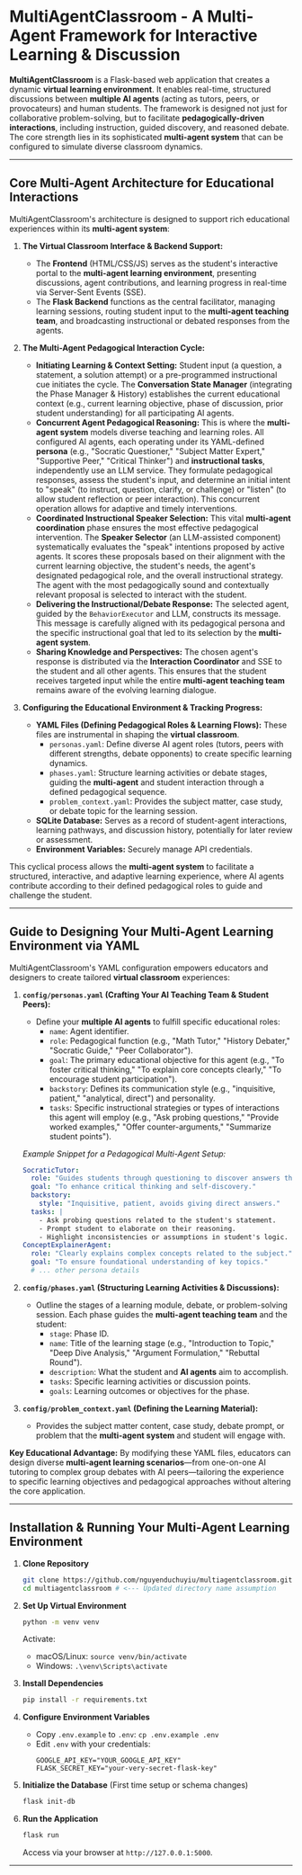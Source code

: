# MultiAgentClassroom - A Multi-Agent Framework for Interactive Learning & Discussion

**MultiAgentClassroom** is a Flask-based web application that creates a dynamic **virtual learning environment**. It enables real-time, structured discussions between **multiple AI agents** (acting as tutors, peers, or provocateurs) and human students. The framework is designed not just for collaborative problem-solving, but to facilitate **pedagogically-driven interactions**, including instruction, guided discovery, and reasoned debate. The core strength lies in its sophisticated **multi-agent system** that can be configured to simulate diverse classroom dynamics.

---

## Core Multi-Agent Architecture for Educational Interactions

MultiAgentClassroom's architecture is designed to support rich educational experiences within its **multi-agent system**:

1.  **The Virtual Classroom Interface & Backend Support:**
    *   The **Frontend** (HTML/CSS/JS) serves as the student's interactive portal to the **multi-agent learning environment**, presenting discussions, agent contributions, and learning progress in real-time via Server-Sent Events (SSE).
    *   The **Flask Backend** functions as the central facilitator, managing learning sessions, routing student input to the **multi-agent teaching team**, and broadcasting instructional or debated responses from the agents.

2.  **The Multi-Agent Pedagogical Interaction Cycle:**
    *   **Initiating Learning & Context Setting:** Student input (a question, a statement, a solution attempt) or a pre-programmed instructional cue initiates the cycle. The **Conversation State Manager** (integrating the Phase Manager & History) establishes the current educational context (e.g., current learning objective, phase of discussion, prior student understanding) for all participating AI agents.
    *   **Concurrent Agent Pedagogical Reasoning:** This is where the **multi-agent system** models diverse teaching and learning roles. All configured AI agents, each operating under its YAML-defined **persona** (e.g., "Socratic Questioner," "Subject Matter Expert," "Supportive Peer," "Critical Thinker") and **instructional tasks**, independently use an LLM service. They formulate pedagogical responses, assess the student's input, and determine an initial intent to "speak" (to instruct, question, clarify, or challenge) or "listen" (to allow student reflection or peer interaction). This concurrent operation allows for adaptive and timely interventions.
    *   **Coordinated Instructional Speaker Selection:** This vital **multi-agent coordination** phase ensures the most effective pedagogical intervention. The **Speaker Selector** (an LLM-assisted component) systematically evaluates the "speak" intentions proposed by active agents. It scores these proposals based on their alignment with the current learning objective, the student's needs, the agent's designated pedagogical role, and the overall instructional strategy. The agent with the most pedagogically sound and contextually relevant proposal is selected to interact with the student.
    *   **Delivering the Instructional/Debate Response:** The selected agent, guided by the `BehaviorExecutor` and LLM, constructs its message. This message is carefully aligned with its pedagogical persona and the specific instructional goal that led to its selection by the **multi-agent system**.
    *   **Sharing Knowledge and Perspectives:** The chosen agent's response is distributed via the **Interaction Coordinator** and SSE to the student and all other agents. This ensures that the student receives targeted input while the entire **multi-agent teaching team** remains aware of the evolving learning dialogue.

3.  **Configuring the Educational Environment & Tracking Progress:**
    *   **YAML Files (Defining Pedagogical Roles & Learning Flows):** These files are instrumental in shaping the **virtual classroom**.
        *   `personas.yaml`: Define diverse AI agent roles (tutors, peers with different strengths, debate opponents) to create specific learning dynamics.
        *   `phases.yaml`: Structure learning activities or debate stages, guiding the **multi-agent** and student interaction through a defined pedagogical sequence.
        *   `problem_context.yaml`: Provides the subject matter, case study, or debate topic for the learning session.
    *   **SQLite Database:** Serves as a record of student-agent interactions, learning pathways, and discussion history, potentially for later review or assessment.
    *   **Environment Variables:** Securely manage API credentials.

This cyclical process allows the **multi-agent system** to facilitate a structured, interactive, and adaptive learning experience, where AI agents contribute according to their defined pedagogical roles to guide and challenge the student.

---

## Guide to Designing Your Multi-Agent Learning Environment via YAML

MultiAgentClassroom's YAML configuration empowers educators and designers to create tailored **virtual classroom** experiences:

1.  **`config/personas.yaml` (Crafting Your AI Teaching Team & Student Peers):**
    *   Define your **multiple AI agents** to fulfill specific educational roles:
        *   `name`: Agent identifier.
        *   `role`: Pedagogical function (e.g., "Math Tutor," "History Debater," "Socratic Guide," "Peer Collaborator").
        *   `goal`: The primary educational objective for this agent (e.g., "To foster critical thinking," "To explain core concepts clearly," "To encourage student participation").
        *   `backstory`: Defines its communication style (e.g., "inquisitive, patient," "analytical, direct") and personality.
        *   `tasks`: Specific instructional strategies or types of interactions this agent will employ (e.g., "Ask probing questions," "Provide worked examples," "Offer counter-arguments," "Summarize student points").

    *Example Snippet for a Pedagogical Multi-Agent Setup:*
    ```yaml
    SocraticTutor:
      role: "Guides students through questioning to discover answers themselves."
      goal: "To enhance critical thinking and self-discovery."
      backstory:
        style: "Inquisitive, patient, avoids giving direct answers."
      tasks: |
        - Ask probing questions related to the student's statement.
        - Prompt student to elaborate on their reasoning.
        - Highlight inconsistencies or assumptions in student's logic.
    ConceptExplainerAgent:
      role: "Clearly explains complex concepts related to the subject."
      goal: "To ensure foundational understanding of key topics."
      # ... other persona details
    ```

2.  **`config/phases.yaml` (Structuring Learning Activities & Discussions):**
    *   Outline the stages of a learning module, debate, or problem-solving session. Each phase guides the **multi-agent teaching team** and the student:
        *   `stage`: Phase ID.
        *   `name`: Title of the learning stage (e.g., "Introduction to Topic," "Deep Dive Analysis," "Argument Formulation," "Rebuttal Round").
        *   `description`: What the student and **AI agents** aim to accomplish.
        *   `tasks`: Specific learning activities or discussion points.
        *   `goals`: Learning outcomes or objectives for the phase.

3.  **`config/problem_context.yaml` (Defining the Learning Material):**
    *   Provides the subject matter content, case study, debate prompt, or problem that the **multi-agent system** and student will engage with.

**Key Educational Advantage:** By modifying these YAML files, educators can design diverse **multi-agent learning scenarios**—from one-on-one AI tutoring to complex group debates with AI peers—tailoring the experience to specific learning objectives and pedagogical approaches without altering the core application.

---

## Installation & Running Your Multi-Agent Learning Environment

1.  **Clone Repository**

    ```bash
    git clone https://github.com/nguyenduchuyiu/multiagentclassroom.git
    cd multiagentclassroom # <--- Updated directory name assumption
    ```

2.  **Set Up Virtual Environment**

    ```bash
    python -m venv venv
    ```
    Activate:
    *   macOS/Linux: `source venv/bin/activate`
    *   Windows: `.\venv\Scripts\activate`

3.  **Install Dependencies**

    ```bash
    pip install -r requirements.txt
    ```

4.  **Configure Environment Variables**
    *   Copy `.env.example` to `.env`: `cp .env.example .env`
    *   Edit `.env` with your credentials:
        ```dotenv
        GOOGLE_API_KEY="YOUR_GOOGLE_API_KEY"
        FLASK_SECRET_KEY="your-very-secret-flask-key"
        ```

5.  **Initialize the Database**
    (First time setup or schema changes)
    ```bash
    flask init-db
    ```

6.  **Run the Application**

    ```bash
    flask run
    ```
    Access via your browser at `http://127.0.0.1:5000`.

---